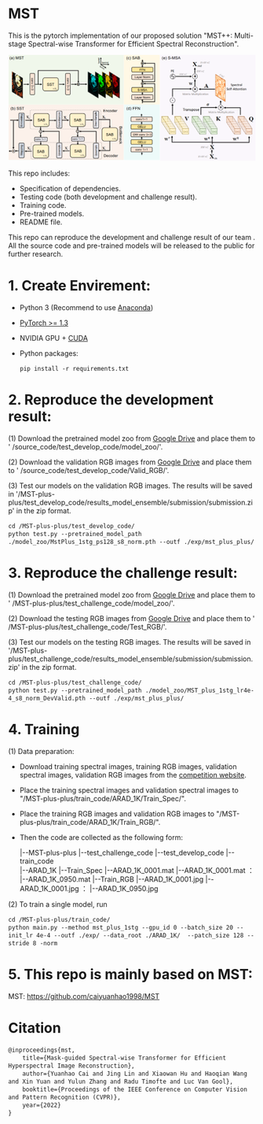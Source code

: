 # MST
This is the pytorch implementation of our proposed solution "MST++: Multi-stage Spectral-wise Transformer for Efficient Spectral Reconstruction".


![Illustration of MST](/figure/MST.png)


This repo includes:  

- Specification of dependencies.
- Testing code (both development and challenge result).
- Training code.
- Pre-trained models.
- README file.

This repo can reproduce the development and challenge result of our team .
All the source code and pre-trained models will be released to the public for further research.



# 1. Create Envirement:

- Python 3 (Recommend to use [Anaconda](https://www.anaconda.com/download/#linux))

- [PyTorch >= 1.3](https://pytorch.org/) 

- NVIDIA GPU + [CUDA](https://developer.nvidia.com/cuda-downloads)

- Python packages:

  ```shell
  pip install -r requirements.txt
  ```


# 2. Reproduce the development result:

(1)  Download the pretrained model zoo from [Google Drive](https://drive.google.com/drive/folders/1pZ7wcFXU8Y9HFvViRA0QMvJIkvNXfhLC?usp=sharing) and place them to ' /source_code/test_develop_code/model_zoo/'. 

(2)  Download the validation RGB images from [Google Drive](https://drive.google.com/file/d/19vBR_8Il1qcaEZsK42aGfvg5lCuvLh1A/view)  and place them to ' /source_code/test_develop_code/Valid_RGB/'. 

(3)  Test our models on the validation RGB images. The results will be saved in '/MST-plus-plus/test_develop_code/results_model_ensemble/submission/submission.zip' in the zip format. 

```shell
cd /MST-plus-plus/test_develop_code/
python test.py --pretrained_model_path ./model_zoo/MstPlus_1stg_ps128_s8_norm.pth --outf ./exp/mst_plus_plus/
```



# 3. Reproduce the challenge result:

(1)  Download the pretrained model zoo from [Google Drive](https://drive.google.com/drive/folders/17RbgxylNTZo73Lgx0bcMcd69hg_NE2EJ?usp=sharing) and place them to ' /MST-plus-plus/test_challenge_code/model_zoo/'. 

(2)  Download the testing RGB images from [Google Drive](https://drive.google.com/file/d/1A5309Gk7kNFI-ORyADueiPOCMQNTA7r5/view)  and place them to ' /MST-plus-plus/test_challenge_code/Test_RGB/'. 

(3)  Test our models on the testing RGB images. The results will be saved in '/MST-plus-plus/test_challenge_code/results_model_ensemble/submission/submission.zip' in the zip format. 

```shell
cd /MST-plus-plus/test_challenge_code/
python test.py --pretrained_model_path ./model_zoo/MST_plus_1stg_lr4e-4_s8_norm_DevValid.pth --outf ./exp/mst_plus_plus/
```



# 4. Training

(1)  Data preparation:

- Download training spectral images, training RGB images,  validation spectral images, validation RGB images from the [competition website](https://codalab.lisn.upsaclay.fr/competitions/721#participate-get_data).

- Place the training spectral images and validation spectral images to "/MST-plus-plus/train_code/ARAD_1K/Train_Spec/".

- Place the training RGB images and validation RGB images to "/MST-plus-plus/train_code/ARAD_1K/Train_RGB/".

- Then the code are collected as the following form:

  	|--MST-plus-plus
  		|--test_challenge_code
  		|--test_develop_code
  	    |--train_code  
  	        |--ARAD_1K 
  	            |--Train_Spec
  	                |--ARAD_1K_0001.mat
  	                |--ARAD_1K_0001.mat
  	                ： 
  	                |--ARAD_1K_0950.mat
  	            |--Train_RGB
  	            	|--ARAD_1K_0001.jpg
  	                |--ARAD_1K_0001.jpg
  	                ： 
  	                |--ARAD_1K_0950.jpg


(2)  To train a single model, run

```shell
cd /MST-plus-plus/train_code/
python main.py --method mst_plus_1stg --gpu_id 0 --batch_size 20 --init_lr 4e-4 --outf ./exp/ --data_root ./ARAD_1K/  --patch_size 128 --stride 8 -norm
```



# 5. This repo is mainly based on MST:

MST: https://github.com/caiyuanhao1998/MST



# Citation
```
@inproceedings{mst,
	title={Mask-guided Spectral-wise Transformer for Efficient Hyperspectral Image Reconstruction},
	author={Yuanhao Cai and Jing Lin and Xiaowan Hu and Haoqian Wang and Xin Yuan and Yulun Zhang and Radu Timofte and Luc Van Gool},
	booktitle={Proceedings of the IEEE Conference on Computer Vision and Pattern Recognition (CVPR)},
	year={2022}
}
```
